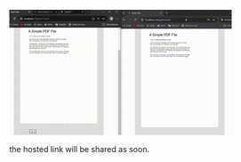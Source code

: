 ![](https://github.com/rSaiHarsha/pdf-CoView/blob/main/pdf-coview-demo.gif)

the hosted link will be shared as soon.
